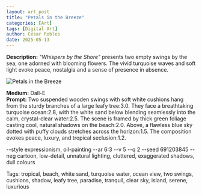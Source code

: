 ```yaml
---
layout: art_post
title: "Petals in the Breeze"
categories: [Art]
tags: [Digital Art]
author: César Robles
date: 2025-05-13
---
```

**Description:** *"Whispers by the Shore"* presents two empty swings by the sea, one adorned with blooming flowers. The vivid turquoise waves and soft light evoke peace, nostalgia and a sense of presence in absence.

![Petals in the Breeze](/imag/digital_art/petals_in_the_breeze.jpg)

**Medium:** Dall-E\
**Prompt:** Two suspended wooden swings with soft white cushions hang from the sturdy branches of a large leafy tree:3.0. They face a breathtaking turquoise ocean:2.8, with the white sand below blending seamlessly into the calm, crystal-clear water:2.5. The scene is framed by thick green foliage casting cool, natural shadows on the beach:2.0. Above, a flawless blue sky dotted with puffy clouds stretches across the horizon:1.5. The composition evokes peace, luxury, and tropical seclusion:1.2.

--style expressionism, oil-painting --ar 6:3 --v 5 --q 2 --seed 691203845 --neg cartoon, low-detail, unnatural lighting, cluttered, exaggerated shadows, dull colours

Tags: tropical, beach, white sand, turquoise water, ocean view, two swings, cushions, shadow, leafy tree, paradise, tranquil, clear sky, island, serene, luxurious